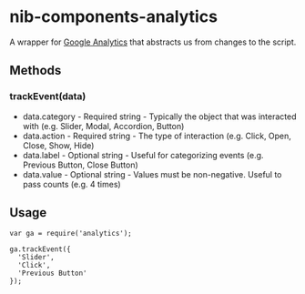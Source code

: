 # nib-components-analytics

A wrapper for [Google Analytics](https://developers.google.com/analytics/devguides/collection/analyticsjs/) that
abstracts us from changes to the script.

## Methods

### trackEvent(data)

 * data.category        - Required string - Typically the object that was interacted with (e.g. Slider, Modal, Accordion, Button)
 * data.action          - Required string - The type of interaction (e.g. Click, Open, Close, Show, Hide)
 * data.label           - Optional string - Useful for categorizing events (e.g. Previous Button, Close Button)
 * data.value           - Optional string - Values must be non-negative. Useful to pass counts (e.g. 4 times)

## Usage

    var ga = require('analytics');

    ga.trackEvent({
      'Slider',
      'Click',
      'Previous Button'
    });
